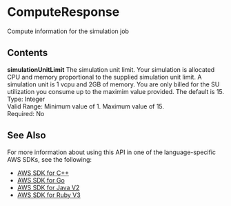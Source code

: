 # ComputeResponse<a name="API_ComputeResponse"></a>

Compute information for the simulation job

## Contents<a name="API_ComputeResponse_Contents"></a>

 **simulationUnitLimit**   <a name="robomaker-Type-ComputeResponse-simulationUnitLimit"></a>
The simulation unit limit\. Your simulation is allocated CPU and memory proportional to the supplied simulation unit limit\. A simulation unit is 1 vcpu and 2GB of memory\. You are only billed for the SU utilization you consume up to the maximim value provided\. The default is 15\.   
Type: Integer  
Valid Range: Minimum value of 1\. Maximum value of 15\.  
Required: No

## See Also<a name="API_ComputeResponse_SeeAlso"></a>

For more information about using this API in one of the language\-specific AWS SDKs, see the following:
+  [AWS SDK for C\+\+](https://docs.aws.amazon.com/goto/SdkForCpp/robomaker-2018-06-29/ComputeResponse) 
+  [AWS SDK for Go](https://docs.aws.amazon.com/goto/SdkForGoV1/robomaker-2018-06-29/ComputeResponse) 
+  [AWS SDK for Java V2](https://docs.aws.amazon.com/goto/SdkForJavaV2/robomaker-2018-06-29/ComputeResponse) 
+  [AWS SDK for Ruby V3](https://docs.aws.amazon.com/goto/SdkForRubyV3/robomaker-2018-06-29/ComputeResponse) 